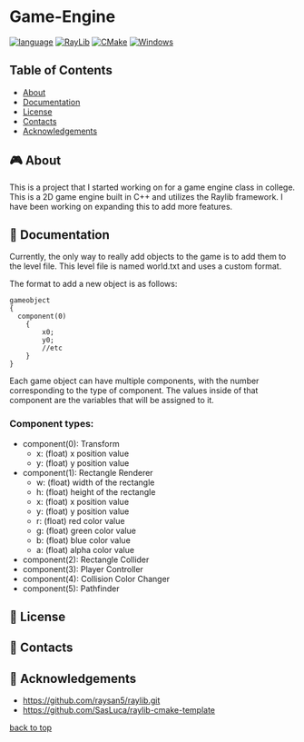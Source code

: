 <a name="top"></a>
# Game-Engine

[![language](https://img.shields.io/badge/language-c++-%2300599C.svg?style=for-the-badge&logo=c%2B%2B&logoColor=white)](https://isocpp.org)
[![RayLib](https://img.shields.io/badge/framework-RAYLIB-FFFFFF?style=for-the-badge&logo=raylib&logoColor=black)](https://www.raylib.com)
[![CMake](https://img.shields.io/badge/tool-CMake-%23008FBA.svg?style=for-the-badge&logo=cmake&logoColor=white)](https://cmake.org)
[![Windows](https://img.shields.io/badge/os-Windows-0078D6?style=for-the-badge&logo=windows&logoColor=white)](https://www.microsoft.com/en-us/windows?r=1)

## Table of Contents
- [About](#-about)
- [Documentation](#-documentation)
- [License](#-license)
- [Contacts](#-contacts)
- [Acknowledgements](#-acknowledgements)

## 🎮 About

This is a project that I started working on for a game engine class in college. This is a 2D game engine built in C++ and utilizes the Raylib framework. I have been working on expanding this to add more features. 

## 📖 Documentation

Currently, the only way to really add objects to the game is to add them to the level file. This level file is named world.txt and uses a custom format. 

The format to add a new object is as follows:

```
gameobject
{
  component(0)
	{
		x0;
		y0;
		//etc
	}
}
```

Each game object can have multiple components, with the number corresponding to the type of component. The values inside of that component are the variables that will be assigned to it. 

### Component types:

* component(0): Transform
	* x: (float) x position value
 	* y: (float) y position value	 
* component(1): Rectangle Renderer
	* w: (float) width of the rectangle
 	* h: (float) height of the rectangle
  	* x: (float) x position value
 	* y: (float) y position value
  	* r: (float) red color value
  	* g: (float) green color value
  	* b: (float) blue color value
  	* a: (float) alpha color value
* component(2): Rectangle Collider
* component(3): Player Controller
* component(4): Collision Color Changer
* component(5): Pathfinder

## 💼 License

## 📧 Contacts

## 🧾 Acknowledgements 
- <https://github.com/raysan5/raylib.git>
- <https://github.com/SasLuca/raylib-cmake-template>

[back to top](#top)
